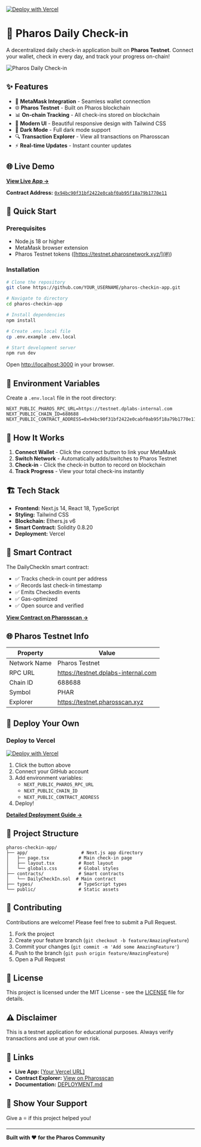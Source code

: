 [![Deploy with Vercel](https://vercel.com/button)](https://vercel.com/new/clone?repository-url=https://github.com/YOUR_USERNAME/pharos-checkin-app)

# 🚀 Pharos Daily Check-in

A decentralized daily check-in application built on **Pharos Testnet**. Connect your wallet, check in every day, and track your progress on-chain!

![Pharos Daily Check-in](./public/pharos-app-screenshot.png)

## ✨ Features

- 🔗 **MetaMask Integration** - Seamless wallet connection
- 🌐 **Pharos Testnet** - Built on Pharos blockchain
- 📊 **On-chain Tracking** - All check-ins stored on blockchain
- 🎨 **Modern UI** - Beautiful responsive design with Tailwind CSS
- 🌙 **Dark Mode** - Full dark mode support
- 🔍 **Transaction Explorer** - View all transactions on Pharosscan
- ⚡ **Real-time Updates** - Instant counter updates

## 🌐 Live Demo

**[View Live App →](https://pharos-checkin-app-zuln.vercel.app/)**

**Contract Address:** [`0x94bc90f31bf2422e0cabf0ab95f18a79b1770e11`](https://testnet.pharosscan.xyz/address/0x94bc90f31bf2422e0cabf0ab95f18a79b1770e11)

## 🚀 Quick Start

### Prerequisites

- Node.js 18 or higher
- MetaMask browser extension
- Pharos Testnet tokens ([https://testnet.pharosnetwork.xyz/](#))

### Installation

```bash
# Clone the repository
git clone https://github.com/YOUR_USERNAME/pharos-checkin-app.git

# Navigate to directory
cd pharos-checkin-app

# Install dependencies
npm install

# Create .env.local file
cp .env.example .env.local

# Start development server
npm run dev
```

Open [http://localhost:3000](http://localhost:3000) in your browser.

## 🔧 Environment Variables

Create a `.env.local` file in the root directory:

```env
NEXT_PUBLIC_PHAROS_RPC_URL=https://testnet.dplabs-internal.com
NEXT_PUBLIC_CHAIN_ID=688688
NEXT_PUBLIC_CONTRACT_ADDRESS=0x94bc90f31bf2422e0cabf0ab95f18a79b1770e11
```

## 📖 How It Works

1. **Connect Wallet** - Click the connect button to link your MetaMask
2. **Switch Network** - Automatically adds/switches to Pharos Testnet
3. **Check-in** - Click the check-in button to record on blockchain
4. **Track Progress** - View your total check-ins instantly

## 🏗️ Tech Stack

- **Frontend:** Next.js 14, React 18, TypeScript
- **Styling:** Tailwind CSS
- **Blockchain:** Ethers.js v6
- **Smart Contract:** Solidity 0.8.20
- **Deployment:** Vercel

## 📝 Smart Contract

The DailyCheckIn smart contract:
- ✅ Tracks check-in count per address
- ✅ Records last check-in timestamp
- ✅ Emits CheckedIn events
- ✅ Gas-optimized
- ✅ Open source and verified

**[View Contract on Pharosscan →](https://testnet.pharosscan.xyz/address/0x94bc90f31bf2422e0cabf0ab95f18a79b1770e11)**

## 🌐 Pharos Testnet Info

| Property | Value |
|----------|-------|
| Network Name | Pharos Testnet |
| RPC URL | https://testnet.dplabs-internal.com |
| Chain ID | 688688 |
| Symbol | PHAR |
| Explorer | https://testnet.pharosscan.xyz |

## 🚀 Deploy Your Own

### Deploy to Vercel

[![Deploy with Vercel](https://vercel.com/button)](https://vercel.com/new/clone?repository-url=https://github.com/YOUR_USERNAME/pharos-checkin-app)

1. Click the button above
2. Connect your GitHub account
3. Add environment variables:
   - `NEXT_PUBLIC_PHAROS_RPC_URL`
   - `NEXT_PUBLIC_CHAIN_ID`
   - `NEXT_PUBLIC_CONTRACT_ADDRESS`
4. Deploy!

**[Detailed Deployment Guide →](./DEPLOYMENT.md)**

## 📁 Project Structure

```
pharos-checkin-app/
├── app/                    # Next.js app directory
│   ├── page.tsx           # Main check-in page
│   ├── layout.tsx         # Root layout
│   └── globals.css        # Global styles
├── contracts/             # Smart contracts
│   └── DailyCheckIn.sol  # Main contract
├── types/                 # TypeScript types
└── public/                # Static assets
```

## 🤝 Contributing

Contributions are welcome! Please feel free to submit a Pull Request.

1. Fork the project
2. Create your feature branch (`git checkout -b feature/AmazingFeature`)
3. Commit your changes (`git commit -m 'Add some AmazingFeature'`)
4. Push to the branch (`git push origin feature/AmazingFeature`)
5. Open a Pull Request

## 📄 License

This project is licensed under the MIT License - see the [LICENSE](LICENSE) file for details.

## ⚠️ Disclaimer

This is a testnet application for educational purposes. Always verify transactions and use at your own risk.

## 🔗 Links

- **Live App:** [[Your Vercel URL\]](https://pharos-checkin-app-zuln.vercel.app/)
- **Contract Explorer:** [View on Pharosscan](https://testnet.pharosscan.xyz/address/0x94bc90f31bf2422e0cabf0ab95f18a79b1770e11)
- **Documentation:** [DEPLOYMENT.md](./DEPLOYMENT.md)

## 🌟 Show Your Support

Give a ⭐️ if this project helped you!

---

**Built with ❤️ for the Pharos Community**
